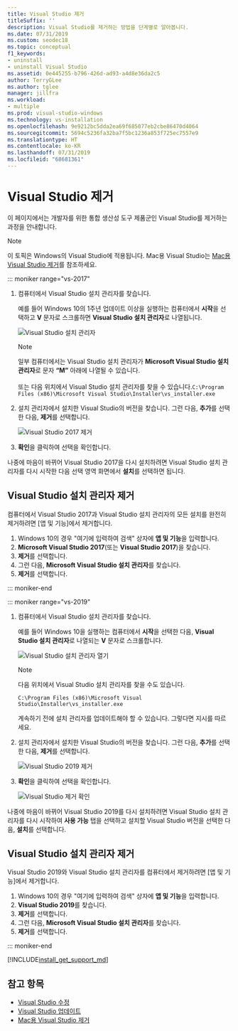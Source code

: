 ```yaml
---
title: Visual Studio 제거
titleSuffix: ''
description: Visual Studio를 제거하는 방법을 단계별로 알아봅니다.
ms.date: 07/31/2019
ms.custom: seodec18
ms.topic: conceptual
f1_keywords:
- uninstall
- uninstall Visual Studio
ms.assetid: 0e445255-b796-426d-ad93-a4d8e36da2c5
author: TerryGLee
ms.author: tglee
manager: jillfra
ms.workload:
- multiple
ms.prod: visual-studio-windows
ms.technology: vs-installation
ms.openlocfilehash: 9e9212bc5dda2ea69f685077eb2cbe86470d4064
ms.sourcegitcommit: 5694c5236fa32ba7f5bc1236a853f725ec7557e9
ms.translationtype: HT
ms.contentlocale: ko-KR
ms.lasthandoff: 07/31/2019
ms.locfileid: "68681361"
---
```

# <a name="uninstall-visual-studio"></a>Visual Studio 제거

이 페이지에서는 개발자를 위한 통합 생산성 도구 제품군인 Visual Studio를 제거하는 과정을 안내합니다.

> [!NOTE]
> 이 토픽은 Windows의 Visual Studio에 적용됩니다. Mac용 Visual Studio는 [Mac용 Visual Studio 제거](/visualstudio/mac/uninstall)를 참조하세요.

::: moniker range="vs-2017"

1. 컴퓨터에서 Visual Studio 설치 관리자를 찾습니다.

     예를 들어 Windows 10의 1주년 업데이트 이상을 실행하는 컴퓨터에서 **시작**을 선택하고 **V** 문자로 스크롤하면 **Visual Studio 설치 관리자**로 나열됩니다.

     ![Visual Studio 설치 관리자](media/vs2017-locate-the-visual-studio-installer.PNG "Microsoft Visual Studio 설치 관리자 찾기")

   > [!NOTE]
   > 일부 컴퓨터에서는 Visual Studio 설치 관리자가 **Microsoft Visual Studio 설치 관리자**로 문자 **“M”** 아래에 나열될 수 있습니다.<br/><br/> 또는 다음 위치에서 Visual Studio 설치 관리자를 찾을 수 있습니다.`C:\Program Files (x86)\Microsoft Visual Studio\Installer\vs_installer.exe`

1. 설치 관리자에서 설치한 Visual Studio의 버전을 찾습니다. 그런 다음, **추가**를 선택한 다음, **제거**를 선택합니다.

     ![Visual Studio 2017 제거](media/uninstall-visual-studio.png "Visual Studio 2017 제거")

1. **확인**을 클릭하여 선택을 확인합니다.

나중에 마음이 바뀌어 Visual Studio 2017을 다시 설치하려면 Visual Studio 설치 관리자를 다시 시작한 다음 선택 영역 화면에서 **설치**를 선택하면 됩니다.

## <a name="uninstall-visual-studio-installer"></a>Visual Studio 설치 관리자 제거

컴퓨터에서 Visual Studio 2017과 Visual Studio 설치 관리자의 모든 설치를 완전히 제거하려면 [앱 및 기능]에서 제거합니다.

1. Windows 10의 경우 "여기에 입력하여 검색" 상자에 **앱 및 기능**을 입력합니다.
1. **Microsoft Visual Studio 2017**(또는 **Visual Studio 2017**)을 찾습니다.
1. **제거**를 선택합니다.
1. 그런 다음, **Microsoft Visual Studio 설치 관리자**를 찾습니다.
1. **제거**를 선택합니다.

::: moniker-end

::: moniker range="vs-2019"

1. 컴퓨터에서 Visual Studio 설치 관리자를 찾습니다.

     예를 들어 Windows 10을 실행하는 컴퓨터에서 **시작**을 선택한 다음, **Visual Studio 설치 관리자**로 나열되는 **V** 문자로 스크롤합니다.

     ![Visual Studio 설치 관리자 열기](media/vs-2019/vs-installer-windows-start.png "Visual Studio 설치 관리자 열기")

     > [!NOTE]
     > 다음 위치에서 Visual Studio 설치 관리자를 찾을 수도 있습니다.
     >
     > `C:\Program Files (x86)\Microsoft Visual Studio\Installer\vs_installer.exe`

    계속하기 전에 설치 관리자를 업데이트해야 할 수 있습니다. 그렇다면 지시를 따르세요.

1. 설치 관리자에서 설치한 Visual Studio의 버전을 찾습니다. 그런 다음, **추가**를 선택한 다음, **제거**를 선택합니다.

     ![Visual Studio 2019 제거](media/vs-2019/vs-installer-uninstall.png "Visual Studio 2019 제거")

1. **확인**을 클릭하여 선택을 확인합니다.

     ![Visual Studio 제거 확인](media/vs-2019/uninstall-visualstudio-confirm.png "Visual Studio 2019를 제거할 것인지 확인")

나중에 마음이 바뀌어 Visual Studio 2019를 다시 설치하려면 Visual Studio 설치 관리자를 다시 시작하여 **사용 가능** 탭을 선택하고 설치할 Visual Studio 버전을 선택한 다음, **설치**를 선택합니다.

## <a name="uninstall-visual-studio-installer"></a>Visual Studio 설치 관리자 제거

Visual Studio 2019와 Visual Studio 설치 관리자를 컴퓨터에서 제거하려면 [앱 및 기능]에서 제거합니다.

1. Windows 10의 경우 "여기에 입력하여 검색" 상자에 **앱 및 기능**을 입력합니다.
1. **Visual Studio 2019**를 찾습니다.
1. **제거**를 선택합니다.
1. 그런 다음, **Microsoft Visual Studio 설치 관리자**를 찾습니다.
1. **제거**를 선택합니다.

::: moniker-end

[!INCLUDE[install_get_support_md](includes/install_get_support_md.md)]

## <a name="see-also"></a>참고 항목

* [Visual Studio 수정](modify-visual-studio.md)
* [Visual Studio 업데이트](update-visual-studio.md)
* [Mac용 Visual Studio 제거](/visualstudio/mac/uninstall)
